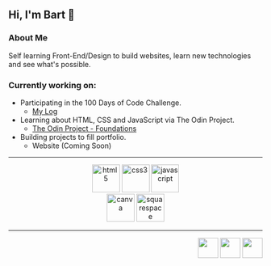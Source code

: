 ## **Hi, I'm Bart** :wave:

### **About Me**

Self learning Front-End/Design to build websites, learn new technologies and see what's possible.
<br>

### **Currently working on:**

- Participating in the 100 Days of Code Challenge.
  - [My Log](https://github.com/bartbzd/100-days-of-code/blob/main/log.md)
- Learning about HTML, CSS and JavaScript via The Odin Project.
  - [The Odin Project - Foundations](https://www.theodinproject.com/paths/foundations/courses/foundations)
- Building projects to fill portfolio.
  - Website (Coming Soon)

---

<div align="center">
<!-- HTML -->
<img src="https://cdn.jsdelivr.net/gh/devicons/devicon/icons/html5/html5-plain.svg" alt="html5" width="55px"/>
<!-- CSS -->
<img src="https://cdn.jsdelivr.net/gh/devicons/devicon/icons/css3/css3-plain.svg" alt="css3" width="55px"/> 
<!-- JavaScript -->
<img src="https://cdn.jsdelivr.net/gh/devicons/devicon/icons/javascript/javascript-plain.svg" alt="javascript" width="55px"/>
</div>
<div align="center">
<img src="https://cdn.jsdelivr.net/gh/devicons/devicon/icons/canva/canva-original.svg" alt="canva" width="55px">
<img src="https://brandeps.com/icon-download/S/Squarespace-icon-vector-01.svg" alt="squarespace" width="55px">
</div>

---

<div align="right">
<!-- TWITTER -->
<a href="https://twitter.com/bartbzd">
<img src="https://logos-world.net/wp-content/uploads/2020/04/Twitter-Logo-700x394.png" width="40"></a>

<!-- DISCORD -->
<a href="https://discordapp.com/users/218802607043510282">
 <img src="https://logos-world.net/wp-content/uploads/2020/12/Discord-Logo-700x394.png" width="40"></a>
 <!-- EMAIL -->
<a href="mailto: bbart318@gmail.com"><img src="https://logos-world.net/wp-content/uploads/2020/11/Gmail-Logo-700x394.png" width="40"></a>
</div>

